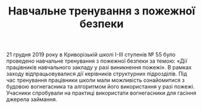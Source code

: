 ﻿---
title: Навчальне тренування з пожежної безпеки
---

21 грудня 2019 року в Криворізькій школі І-ІІІ ступенів № 55 було проведено навчальне тренування з пожежної безпеки за темою: «Дії працівників навчального закладу у разі виникнення пожежі». В рамках заходу відпрацьовувалися дії керівників структурних підрозділів. Під час тренування працівники школи мали можливість ознайомитися з будовою вогнегасника та алгоритмом його використання у разі пожежі. Учасники спробували на практиці використати вогнегасники для гасіння джерела займання.

<slideshow></slideshow>
